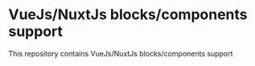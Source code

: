 # VueJs/NuxtJs blocks/components support
This repository contains VueJs/NuxtJs blocks/components support
